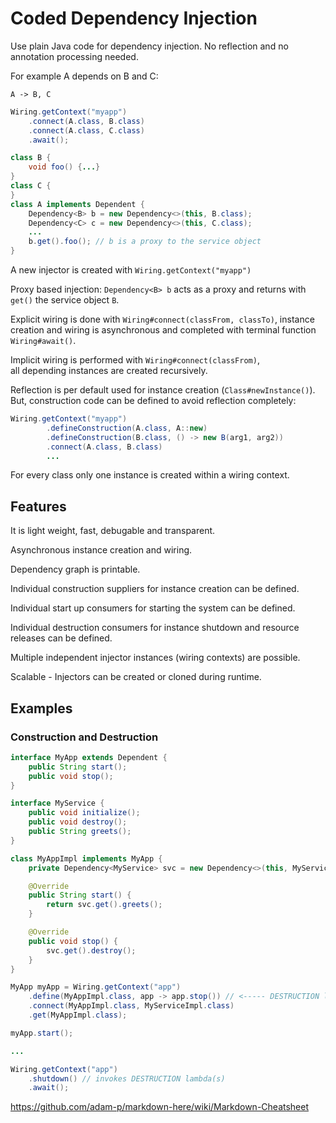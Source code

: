 # Coded Dependency Injection

Use plain Java code for dependency injection. No reflection and no annotation processing needed.

For example A depends on B and C:

```
A -> B, C
```

```Java
Wiring.getContext("myapp")
	.connect(A.class, B.class)
	.connect(A.class, C.class)
	.await();

class B {
    void foo() {...}
}
class C {
}
class A implements Dependent {
    Dependency<B> b = new Dependency<>(this, B.class);
    Dependency<C> c = new Dependency<>(this, C.class);
    ...
    b.get().foo(); // b is a proxy to the service object
}

```

A new injector is created with `Wiring.getContext("myapp")`

Proxy based injection: `Dependency<B> b` acts as a proxy and returns with `get()` the service object `B`.

Explicit wiring is done with `Wiring#connect(classFrom, classTo)`, instance creation and wiring is asynchronous and completed with terminal function `Wiring#await()`. 

Implicit wiring is performed with `Wiring#connect(classFrom)`,  
all depending instances are created recursively. 

Reflection is per default used for instance creation (`Class#newInstance()`).  But, construction code can be defined to avoid reflection completely:

```Java
Wiring.getContext("myapp")
        .defineConstruction(A.class, A::new)
        .defineConstruction(B.class, () -> new B(arg1, arg2))
        .connect(A.class, B.class)
        ...
```

For every class only one instance is created within a wiring context.

## Features

It is light weight, fast, debugable and transparent.

Asynchronous instance creation and wiring.

Dependency graph is printable.

Individual construction suppliers for instance creation can be defined.

Individual start up consumers for starting the system can be defined.

Individual destruction consumers for instance shutdown and resource releases can be defined.

Multiple independent injector instances (wiring contexts) are possible.

Scalable - Injectors can be created or cloned during runtime.

## Examples

### Construction and Destruction

```Java
interface MyApp extends Dependent {
	public String start();
	public void stop();
}

interface MyService {
	public void initialize();
	public void destroy();
	public String greets();
}

class MyAppImpl implements MyApp {
	private Dependency<MyService> svc = new Dependency<>(this, MyService.class);

	@Override
	public String start() {
		return svc.get().greets();
	}

	@Override
	public void stop() {
		svc.get().destroy();
	}
}

MyApp myApp = Wiring.getContext("app")
    .define(MyAppImpl.class, app -> app.stop()) // <----- DESTRUCTION lambda
    .connect(MyAppImpl.class, MyServiceImpl.class)
    .get(MyAppImpl.class);

myApp.start();

...

Wiring.getContext("app")
    .shutdown() // invokes DESTRUCTION lambda(s)
    .await();
```


https://github.com/adam-p/markdown-here/wiki/Markdown-Cheatsheet